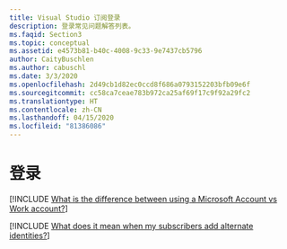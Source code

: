 ```yaml
---
title: Visual Studio 订阅登录
description: 登录常见问题解答列表。
ms.faqid: Section3
ms.topic: conceptual
ms.assetid: e4573b81-b40c-4008-9c33-9e7437cb5796
author: CaityBuschlen
ms.author: cabuschl
ms.date: 3/3/2020
ms.openlocfilehash: 2d49cb1d82ec0ccd8f686a0793152203bfb09e6f
ms.sourcegitcommit: cc58ca7ceae783b972ca25af69f17c9f92a29fc2
ms.translationtype: HT
ms.contentlocale: zh-CN
ms.lasthandoff: 04/15/2020
ms.locfileid: "81386086"
---
```

# <a name="signing-in"></a>登录

[!INCLUDE [What is the difference between using a Microsoft Account vs Work account?](includes/microsoft-account-vs-work-accounts.md)]

[!INCLUDE [What does it mean when my subscribers add alternate identities?](includes/add-alternate-identities.md)]
